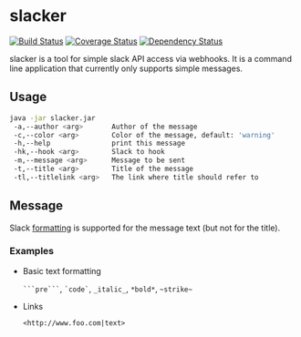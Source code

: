 # slacker

[![Build Status](https://travis-ci.org/ccguyka/slacker.svg?branch=master)](https://travis-ci.org/ccguyka/slacker)
[![Coverage Status](https://coveralls.io/repos/github/ccguyka/slacker/badge.svg?branch=master)](https://coveralls.io/github/ccguyka/slacker?branch=master)
[![Dependency Status](https://www.versioneye.com/user/projects/58df730726a5bb0052202fd1/badge.svg?style=flat-square)](https://www.versioneye.com/user/projects/58df730726a5bb0052202fd1)

slacker is a tool for simple slack API access via webhooks.
It is a command line application that currently only supports simple messages.

## Usage

```bash
java -jar slacker.jar
 -a,--author <arg>       Author of the message
 -c,--color <arg>        Color of the message, default: 'warning'
 -h,--help               print this message
 -hk,--hook <arg>        Slack to hook
 -m,--message <arg>      Message to be sent
 -t,--title <arg>        Title of the message
 -tl,--titlelink <arg>   The link where title should refer to
```

## Message

Slack [formatting](https://api.slack.com/docs/message-formatting) is supported for the message text (but not for the title).

### Examples

- Basic text formatting

  <code>&grave;&grave;&grave;pre&grave;&grave;&grave;</code>, <code>&grave;code&grave;</code>, <code>&lowbar;italic&lowbar;</code>, <code>&ast;bold&ast;</code>, <code>~strike~</code>

- Links

  `<http://www.foo.com|text>`
